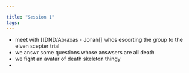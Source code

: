 ```yaml
---

title: "Session 1"
tags:
---
```

- meet with [[DND/Abraxas - Jonah]] whos escorting the group to the elven scepter trial
- we answr some questions whose answsers are all death
- we fight an avatar of death skeleton thingy
- 